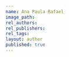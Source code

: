 ```yaml
---
name: Ana Paula Rafael
image_path:
rel_authors:
rel_publishers:
rel_tags:
layout: author
published: true
---
```

